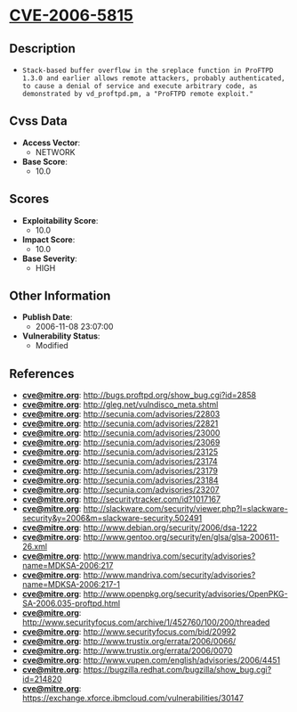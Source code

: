 
# [CVE-2006-5815](http://bugs.proftpd.org/show_bug.cgi?id=2858)

## Description

- `Stack-based buffer overflow in the sreplace function in ProFTPD 1.3.0 and earlier allows remote attackers, probably authenticated, to cause a denial of service and execute arbitrary code, as demonstrated by vd_proftpd.pm, a "ProFTPD remote exploit."`

## Cvss Data

- **Access Vector**:
  - NETWORK
- **Base Score**:
  - 10.0

## Scores

- **Exploitability Score**:
  - 10.0
- **Impact Score**:
  - 10.0
- **Base Severity**:
  - HIGH

## Other Information

- **Publish Date**:
  - 2006-11-08 23:07:00
- **Vulnerability Status**:
  - Modified

## References

- **cve@mitre.org**: http://bugs.proftpd.org/show_bug.cgi?id=2858
- **cve@mitre.org**: http://gleg.net/vulndisco_meta.shtml
- **cve@mitre.org**: http://secunia.com/advisories/22803
- **cve@mitre.org**: http://secunia.com/advisories/22821
- **cve@mitre.org**: http://secunia.com/advisories/23000
- **cve@mitre.org**: http://secunia.com/advisories/23069
- **cve@mitre.org**: http://secunia.com/advisories/23125
- **cve@mitre.org**: http://secunia.com/advisories/23174
- **cve@mitre.org**: http://secunia.com/advisories/23179
- **cve@mitre.org**: http://secunia.com/advisories/23184
- **cve@mitre.org**: http://secunia.com/advisories/23207
- **cve@mitre.org**: http://securitytracker.com/id?1017167
- **cve@mitre.org**: http://slackware.com/security/viewer.php?l=slackware-security&y=2006&m=slackware-security.502491
- **cve@mitre.org**: http://www.debian.org/security/2006/dsa-1222
- **cve@mitre.org**: http://www.gentoo.org/security/en/glsa/glsa-200611-26.xml
- **cve@mitre.org**: http://www.mandriva.com/security/advisories?name=MDKSA-2006:217
- **cve@mitre.org**: http://www.mandriva.com/security/advisories?name=MDKSA-2006:217-1
- **cve@mitre.org**: http://www.openpkg.org/security/advisories/OpenPKG-SA-2006.035-proftpd.html
- **cve@mitre.org**: http://www.securityfocus.com/archive/1/452760/100/200/threaded
- **cve@mitre.org**: http://www.securityfocus.com/bid/20992
- **cve@mitre.org**: http://www.trustix.org/errata/2006/0066/
- **cve@mitre.org**: http://www.trustix.org/errata/2006/0070
- **cve@mitre.org**: http://www.vupen.com/english/advisories/2006/4451
- **cve@mitre.org**: https://bugzilla.redhat.com/bugzilla/show_bug.cgi?id=214820
- **cve@mitre.org**: https://exchange.xforce.ibmcloud.com/vulnerabilities/30147
